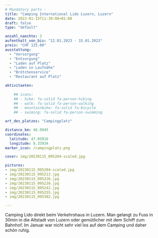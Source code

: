 ```yaml
---
# Mandatory parts :
title: "Camping International Lido Luzern, Luzern"
date: 2023-01-15T11:39:08+01:00
draft: false
type: "default"

anzahl_naechte: 3
aufenthalt_von_bis: "12.01.2023 - 15.01.2023"
preis: "CHF 125.00"
ausstattung:
  - "Versorgung"
  - "Entsorgung"
  - "Laden auf Platz"
  - "Laden in Laufnähe"
  - "Brötchenservice"
  - "Restaurant auf Platz"

aktivitaeten:
  
    ## icons:
    ## - hike: fa-solid fa-person-hiking
    ## - walk: fa-solid fa-person-walking
    ## - mountainbike: fa-solid fa-bicycle
    ## - swiming: fa-solid fa-person-swimming

art_des_platzes: "Campingplatz"

distance_km: 46.9945
coordinates:
  latitude: 47.05016
  longitude: 8.33934
marker_icon: /campingplatz.png

cover: img/20230115_095204-scaled.jpg

pictures: 
- img/20230115_095204-scaled.jpg
- img/20230115_095213.jpg
- img/20230115_095226.jpg
- img/20230115_095238.jpg
- img/20230115_095242.jpg
- img/20230115_095255.jpg
- img/20230115_095302.jpg

---
```

Camping Lido direkt beim Verkehrshaus in Luzern. Man gelangt zu Fuss in 30min in die Altstadt von Luzern oder gemütlicher mit dem Schiff zum Bahnhof. Im Januar war nicht sehr viel los auf dem Camping und daher schön ruhig.